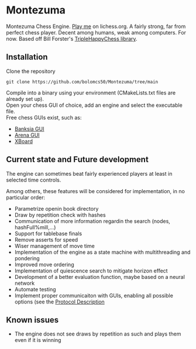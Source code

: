 # Montezuma
Montezuma Chess Engine. [Play me](https://lichess.org/@/Montezuma_BOT) on lichess.org.
A fairly strong, far from perfect chess player. Decent among humans, weak among computers. For now.
Based off Bill Forster's [TripleHappyChess library](https://github.com/billforsternz/thc-chess-library).

## Installation
Clone the repository
```
git clone https://github.com/bolomcs50/Montezuma/tree/main
```

Compile into a binary using your environment (CMakeLists.txt files are already set up).  
Open your chess GUI of choice, add an engine and select the executable file.  
Free chess GUIs exist, such as:  
* [Banksia GUI](https://banksiagui.com/)
* [Arena GUI](http://www.playwitharena.de/)
* [XBoard](https://www.gnu.org/software/xboard/)

## Current state and Future development
The engine can sometimes beat fairly experienced players at least in selected time controls.

Among others, these features will be considered for implementation, in no particular order:
* Parametrize openin book directory
* Draw by repetition check with hashes
* Communication of more information regardin the search (nodes, hashFull%mill,...)
* Support for tablebase finals
* Remove asserts for speed
* Wiser management of move time
* Implementation of the engine as a state machine with multithreading and pondering
* Improved move ordering
* Implementation of quiescence search to mitigate horizon effect
* Development of a better evaluation function, maybe based on a neural network
* Automate testing
* Implement proper communicaiton with GUIs, enabling all possible options (see the [Protocol Description](http://wbec-ridderkerk.nl/html/UCIProtocol.html)

## Known issues
* The engine does not see draws by repetition as such and plays them even if it is winning